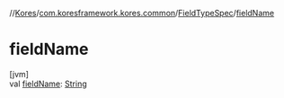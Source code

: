 //[Kores](../../../index.md)/[com.koresframework.kores.common](../index.md)/[FieldTypeSpec](index.md)/[fieldName](field-name.md)

# fieldName

[jvm]\
val [fieldName](field-name.md): [String](https://kotlinlang.org/api/latest/jvm/stdlib/kotlin/-string/index.html)
